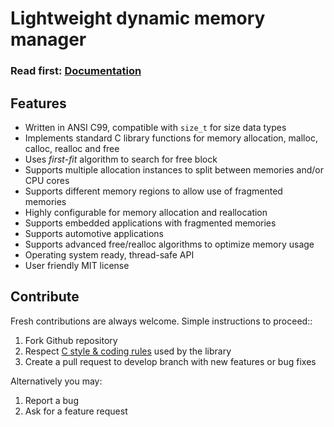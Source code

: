 # Lightweight dynamic memory manager

<h3>Read first: <a href="http://docs.majerle.eu/projects/lwmem/">Documentation</a></h3>

## Features

* Written in ANSI C99, compatible with ``size_t`` for size data types
* Implements standard C library functions for memory allocation, malloc, calloc, realloc and free
* Uses *first-fit* algorithm to search for free block
* Supports multiple allocation instances to split between memories and/or CPU cores
* Supports different memory regions to allow use of fragmented memories
* Highly configurable for memory allocation and reallocation
* Supports embedded applications with fragmented memories
* Supports automotive applications
* Supports advanced free/realloc algorithms to optimize memory usage
* Operating system ready, thread-safe API
* User friendly MIT license

## Contribute

Fresh contributions are always welcome. Simple instructions to proceed::

1. Fork Github repository
2. Respect [C style & coding rules](https://github.com/MaJerle/c-code-style) used by the library
3. Create a pull request to develop branch with new features or bug fixes

Alternatively you may:

1. Report a bug
2. Ask for a feature request
